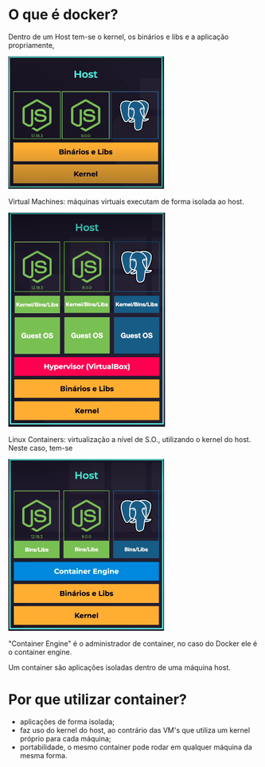 # O que é docker?

Dentro de um Host tem-se o kernel, os binários e libs e a aplicação propriamente,

![estrutura de um host](./notes/pictures/host.png)

Virtual Machines: máquinas virtuais executam de forma isolada ao host.

![estrutura de uma VM](./notes/pictures/vm.png)

Linux Containers: virtualização a nível de S.O., utilizando o kernel do host.
Neste caso, tem-se

![estrutura de um Container Linux](./notes/pictures/linux_container.png)

"Container Engine" é o administrador de container, no caso do Docker ele é o container engine.

Um container são aplicações isoladas dentro de uma máquina host.

# Por que utilizar container?

- aplicações de forma isolada;
- faz uso do kernel do host, ao contrário das VM's que utiliza um kernel próprio para cada máquina;
- portabilidade, o mesmo container pode rodar em qualquer máquina da mesma forma.

